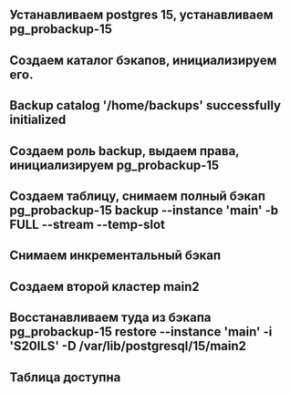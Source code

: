## Устанавливаем postgres 15, устанавливаем pg_probackup-15
## Создаем каталог бэкапов, инициализируем его.
## Backup catalog '/home/backups' successfully initialized
## Создаем роль backup, выдаем права, инициализируем pg_probackup-15
## Создаем таблицу, снимаем полный бэкап pg_probackup-15 backup --instance 'main' -b FULL --stream --temp-slot
## Снимаем инкрементальный бэкап
## Создаем второй кластер main2
## Восстанавливаем туда из бэкапа pg_probackup-15 restore --instance 'main' -i 'S20ILS' -D /var/lib/postgresql/15/main2
## Таблица доступна
